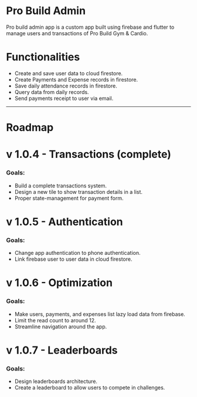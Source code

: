 # Pro Build Admin
Pro build admin app is a custom app built using firebase and flutter to manage users and transactions of Pro Build Gym & Cardio.

# Functionalities
- Create and save user data to cloud firestore.
- Create Payments and Expense records in firestore.
- Save daily attendance records in firestore.
- Query data from daily records.
- Send payments receipt to user via email.

---
# Roadmap

# v 1.0.4 - Transactions (complete)
### Goals:
- Build a complete transactions system.
- Design a new tile to show transaction details in a list.
- Proper state-management for payment form.

# v 1.0.5 - Authentication
### Goals:
- Change app authentication to phone authentication.
- Link firebase user to user data in cloud firestore.

# v 1.0.6 - Optimization
### Goals:
- Make users, payments, and expenses list lazy load data from firebase.
- Limit the read count to around 12.
- Streamline navigation around the app.

# v 1.0.7 - Leaderboards
### Goals:
- Design leaderboards architecture.
- Create a leaderboard to allow users to compete in challenges.
